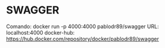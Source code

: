 # SWAGGER

Comando: docker run -p 4000:4000 pablodr89/swagger
URL: localhost:4000
docker-hub: https://hub.docker.com/repository/docker/pablodr89/swagger
